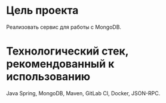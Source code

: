# Цель проекта

Реализовать сервис для работы с MongoDB.

# Технологический стек, рекомендованный к использованию

Java Spring, MongoDB, Maven, GitLab CI, Docker, JSON-RPC.